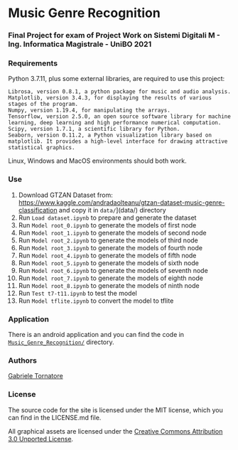 # Music Genre Recognition

### Final Project for exam of Project Work on Sistemi Digitali M - Ing. Informatica Magistrale - UniBO 2021

### Requirements

Python 3.7.11, plus some external libraries, are required to use this project:
```
Librosa, version 0.8.1, a python package for music and audio analysis.
Matplotlib, version 3.4.3, for displaying the results of various stages of the program.
Numpy, version 1.19.4, for manipulating the arrays.
Tensorflow, version 2.5.0, an open source software library for machine learning, deep learning and high performance numerical computation.
Scipy, version 1.7.1, a scientific library for Python.
Seaborn, version 0.11.2, a Python visualization library based on matplotlib. It provides a high-level interface for drawing attractive statistical graphics.
```
Linux, Windows and MacOS environments should both work.

### Use

1. Download GTZAN Dataset from: https://www.kaggle.com/andradaolteanu/gtzan-dataset-music-genre-classification and copy it in ``data/``](data/) directory
2. Run ``Load dataset.ipynb`` to prepare and generate the dataset
3. Run ``Model root_0.ipynb`` to generate the models of first node
4. Run ``Model root_1.ipynb`` to generate the models of second node
5. Run ``Model root_2.ipynb`` to generate the models of third node
6. Run ``Model root_3.ipynb`` to generate the models of fourth node
7. Run ``Model root_4.ipynb`` to generate the models of fifth node
8. Run ``Model root_5.ipynb`` to generate the models of sixth node
9. Run ``Model root_6.ipynb`` to generate the models of seventh node
10. Run ``Model root_7.ipynb`` to generate the models of eighth node
11. Run ``Model root_8.ipynb`` to generate the models of ninth node
12. Run ``Test t7-t11.ipynb`` to test the model
13. Run ``Model tflite.ipynb`` to convert the model to tflite

### Application

There is an android application and you can find the code in [``Music_Genre_Recognition/``](app/Music_Genre_Recognition/) directory.

### Authors
[Gabriele Tornatore](https://github.com/it9tst)

### License

The source code for the site is licensed under the MIT license, which you can find in
the LICENSE.md file.

All graphical assets are licensed under the
[Creative Commons Attribution 3.0 Unported License](https://creativecommons.org/licenses/by/3.0/).